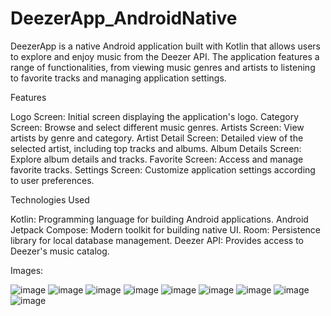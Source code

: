 # DeezerApp_AndroidNative

DeezerApp is a native Android application built with Kotlin that allows users to explore and enjoy music from the Deezer API. The application features a range of functionalities, from viewing music genres and artists to listening to favorite tracks and managing application settings.


Features

Logo Screen: Initial screen displaying the application's logo.
Category Screen: Browse and select different music genres.
Artists Screen: View artists by genre and category.
Artist Detail Screen: Detailed view of the selected artist, including top tracks and albums.
Album Details Screen: Explore album details and tracks.
Favorite Screen: Access and manage favorite tracks.
Settings Screen: Customize application settings according to user preferences.

Technologies Used

Kotlin: Programming language for building Android applications.
Android Jetpack Compose: Modern toolkit for building native UI.
Room: Persistence library for local database management.
Deezer API: Provides access to Deezer's music catalog.

Images: 

![image](https://github.com/MozaS0rina/DeezerApp_AndroidNative/assets/109519501/66241b02-af89-44dd-ba93-437fa4f64d33)
![image](https://github.com/MozaS0rina/DeezerApp_AndroidNative/assets/109519501/d9a72a5c-db14-4f6d-8e7e-38893d5ca194)
![image](https://github.com/MozaS0rina/DeezerApp_AndroidNative/assets/109519501/b7ad91eb-4fac-4b1e-9bef-f88bbd82bd6f)
![image](https://github.com/MozaS0rina/DeezerApp_AndroidNative/assets/109519501/acc111d1-9641-4140-9544-c5d60eae9105)
![image](https://github.com/MozaS0rina/DeezerApp_AndroidNative/assets/109519501/7ea269cb-15b0-4bd1-9377-f3059a6af3f2)
![image](https://github.com/MozaS0rina/DeezerApp_AndroidNative/assets/109519501/5a8b3875-ef13-4f4d-815b-6901940bca19)
![image](https://github.com/MozaS0rina/DeezerApp_AndroidNative/assets/109519501/14e8c23f-eb13-4d88-9011-391875b2a347)
![image](https://github.com/MozaS0rina/DeezerApp_AndroidNative/assets/109519501/579830e8-cb6a-4a2f-a4e4-38643f031cb5)
![image](https://github.com/MozaS0rina/DeezerApp_AndroidNative/assets/109519501/6d895ca6-8818-45ec-8f89-166265a2fd9b)

